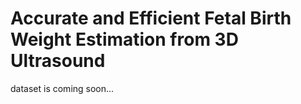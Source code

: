 # Accurate and Efficient Fetal Birth Weight Estimation from 3D Ultrasound
dataset is coming soon...
